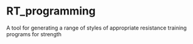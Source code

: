 # RT_programming
A tool for generating a range of styles of appropriate resistance training programs for strength
